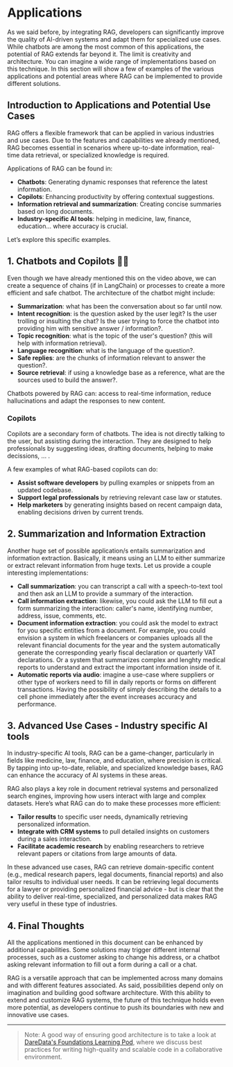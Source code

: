 # Applications

As we said before, by integrating RAG, developers can significantly improve the quality of AI-driven systems and adapt them for specialized use cases. While chatbots are among the most common of this applications, the potential of RAG extends far beyond it. 
The limit is creativity and architecture. 
You can imagine a wide range of implementations based on this technique. In this section will show a few of examples of the various applications and potential areas where RAG can be implemented to provide different solutions.


## Introduction to Applications and Potential Use Cases

RAG offers a flexible framework that can be applied in various industries and use cases. Due to the features and capabilities we already mentioned, RAG becomes essential in scenarios where up-to-date information, real-time data retrieval, or specialized knowledge is required.

Applications of RAG can be found in:

- **Chatbots**: Generating dynamic responses that reference the latest information.
- **Copilots**: Enhancing productivity by offering contextual suggestions.
- **Information retrieval and summarization**: Creating concise summaries based on long documents.
- **Industry-specific AI tools**: helping in medicine, law, finance, education... where accuracy is crucial.

Let’s explore this specific examples.

## 1. **Chatbots and Copilots** 🤖💬

Even though we have already mentioned this on the video above, we can create a sequence of chains (if in LangChain) or processes to create a more efficient and safe chatbot. The architecture of the chatbot might include:

- **Summarization**: what has been the conversation about so far until now.
- **Intent recognition**: is the question asked by the user legit? Is the user trolling or insulting the chat? Is the user trying to force the chatbot into providing him with sensitive answer / information?.
- **Topic recognition**: what is the topic of the user's question? (this will help with information retrieval).
- **Language recognition**: what is the language of the question?.
- **Safe replies**: are the chunks of information relevant to answer the question?.
- **Source retrieval**: if using a knowledge base as a reference, what are the sources used to build the answer?.

Chatbots powered by RAG can: access to real-time information, reduce hallucinations and adapt the responses to new content.

### Copilots

Copilots are a secondary form of chatbots. The idea is not directly talking to the user, but assisting during the interaction. They are designed to help professionals by suggesting ideas, drafting documents, helping to make decissions, ... .

A few examples of what RAG-based copilots can do:

- **Assist software developers** by pulling examples or snippets from an updated codebase.
- **Support legal professionals** by retrieving relevant case law or statutes.
- **Help marketers** by generating insights based on recent campaign data, enabling decisions driven by current trends.


## 2. **Summarization and Information Extraction**

Another huge set of possible application/s entails summarization and information extraction. Basically, it means using an LLM to either summarize or extract relevant information from huge texts. Let us provide a couple interesting implementations:

- **Call summarization**: you can transcript a call with a speech-to-text tool and then ask an LLM to provide a summary of the interaction.
- **Call information extraction**: likewise, you could ask the LLM to fill out a form summarizing the interaction: caller's name, identifying number, address, issue, comments, etc.
- **Document information extraction**: you could ask the model to extract for you specific entities from a document. For example, you could envision a system in which freelancers or companies uploads all the relevant financial documents for the year and the system automatically generate the corresponding yearly fiscal declaration or quarterly VAT declarations. Or a system that summarizes complex and lenghty medical reports to understand and extract the important information inside of it.
- **Automatic reports via audio**: imagine a use-case where suppliers or other type of workers need to fill in daily reports or forms on different transactions. Having the possibility of simply describing the details to a cell phone immediately after the event increases accuracy and performance. 


## 3. **Advanced Use Cases - Industry specific AI tools**

In industry-specific AI tools, RAG can be a game-changer, particularly in fields like medicine, law, finance, and education, where precision is critical. By tapping into up-to-date, reliable, and specialized knowledge bases, RAG can enhance the accuracy of AI systems in these areas.

RAG also plays a key role in document retrieval systems and personalized search engines, improving how users interact with large and complex datasets. Here’s what RAG can do to make these processes more efficient:

- **Tailor results** to specific user needs, dynamically retrieving personalized information.
- **Integrate with CRM systems** to pull detailed insights on customers during a sales interaction.
- **Facilitate academic research** by enabling researchers to retrieve relevant papers or citations from large amounts of data.

In these advanced use cases, RAG can retrieve domain-specific content (e.g., medical research papers, legal documents, financial reports) and also tailor results to individual user needs. It can be retrieving legal documents for a lawyer or providing personalized financial advice - but is clear that the ability to deliver real-time, specialized, and personalized data makes RAG very useful in these type of industries.


## 4. **Final Thoughts**

All the applications mentioned in this document can be enhanced by additional capabilities. Some solutions may trigger different internal processes, such as a customer asking to change his address, or a chatbot asking relevant information to fill out a form during a call or a chat.

RAG is a versatile approach that can be implemented across many domains and with different features associated. As said, possibilities depend only on imagination and building good software architecture. With this ability to extend and customize RAG systems, the future of this technique holds even more potential, as developers continue to push its boundaries with new and innovative use cases.

_______________

> Note: A good way of ensuring good architecture is to take a look at [DareData's Foundations Learning Pod](https://github.com/DareData/lp-foundations), where we discuss best practices for writing high-quality and scalable code in a collaborative environment. 
